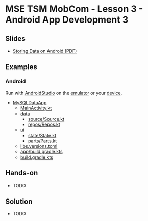 # MSE TSM MobCom - Lesson 3 - Android App Development 3
## Slides
* [Storing Data on Android (PDF)](http://www.tamberg.org/mse/2025/hs/TSM_MobCom_StoringDataOnAndroid.pdf)

## Examples
### Android
Run with [AndroidStudio](https://developer.android.com/studio) on the [emulator](https://developer.android.com/codelabs/basic-android-kotlin-compose-emulator) or your [device](https://developer.android.com/codelabs/basic-android-kotlin-compose-connect-device).

* [MySQLDataApp](Android/MySQLDataApp)
    * [MainActivity.kt](Android/MySQLDataApp/app/src/main/java/com/example/mysqldataapp/MainActivity.kt)
    * [data](Android/MySQLDataApp/app/src/main/java/com/example/mysqldataapp/data)
        * [source/Source.kt](Android/MySQLDataApp/app/src/main/java/com/example/mysqldataapp/data/source/Source.kt)
        * [repos/Repos.kt](Android/MySQLDataApp/app/src/main/java/com/example/mysqldataapp/data/repos/Repos.kt)
    * [ui](Android/MySQLDataApp/app/src/main/java/com/example/mysqldataapp/ui)
        * [state/State.kt](Android/MySQLDataApp/app/src/main/java/com/example/mysqldataapp/ui/state/State.kt)
        * [parts/Parts.kt](Android/MySQLDataApp/app/src/main/java/com/example/mysqldataapp/ui/parts/Parts.kt)
    * [libs.versions.toml](Android/MySQLDataApp/gradle/libs.versions.toml)
    * [app/build.gradle.kts](Android/MySQLDataApp/app/build.gradle.kts) 
    * [build.gradle.kts](Android/MySQLDataApp/build.gradle.kts) 
    
## Hands-on
* TODO

## Solution
* TODO
